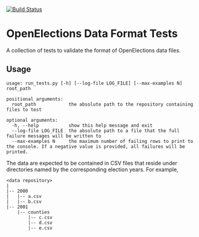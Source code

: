 [![Build Status](https://github.com/openelections/openelections-format-tests/actions/workflows/unit_tests.yml/badge.svg?branch=master)](https://github.com/openelections/openelections-format-tests/actions/workflows/unit_tests.yml?query=branch%3Amaster)

# OpenElections Data Format Tests
A collection of tests to validate the format of OpenElections data files.

## Usage
```
usage: run_tests.py [-h] [--log-file LOG_FILE] [--max-examples N] root_path

positional arguments:
  root_path            the absolute path to the repository containing files to test

optional arguments:
  -h, --help           show this help message and exit
  --log-file LOG_FILE  the absolute path to a file that the full failure messages will be written to
  --max-examples N     the maximum number of failing rows to print to the console. If a negative value is provided, all failures will be printed.
```
The data are expected to be contained in CSV files that reside under
directories named by the corresponding election years.  For example,

```
<data repository>
|
|-- 2000
|   |-- a.csv
|   |-- b.csv
|-- 2001
    |-- counties
        |-- c.csv
        |-- d.csv
        |-- e.csv
```
